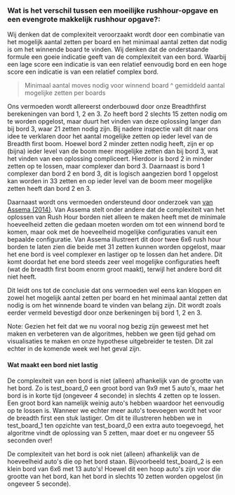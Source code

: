 ### Wat is het verschil tussen een moeilijke rushhour-opgave en een evengrote makkelijk rushhour opgave?:

Wij denken dat de complexiteit veroorzaakt wordt door een combinatie van het mogelijk aantal zetten per board en het minimaal aantal zetten dat nodig is om het winnende board te vinden. Wij denken dat de onderstaande formule een goeie indicatie geeft van de complexiteit van een bord. Waarbij een lage score een indicatie is van een relatief eenvoudig bord en een hoge score een indicatie is van een relatief complex bord.

>Minimaal aantal moves nodig voor winnend board ^ gemiddeld aantal mogelijke zetten per boards

Ons vermoeden wordt allereerst onderbouwd door onze Breadthfirst berekeningen van bord 1, 2 en 3. Zo heeft bord 2 slechts 15 zetten nodig om te worden opgelost, maar duurt het vinden van deze oplossing langer dan bij bord 3, waar 21 zetten nodig zijn. Bij nadere inspectie valt dit naar ons idee te verklaren door het aantal mogelijke zetten op ieder level van de Breadth first boom. Hoewel bord 2 minder zetten nodig heeft, zijn er op (bijna) ieder level van de boom meer mogelijke zetten dan bij bord 3, wat het vinden van een oplossing compliceert. Hierdoor is bord 2 in minder zetten op te lossen, maar complexer dan bord 3. Daarnaast is bord 1 complexer dan bord 2 en bord 3, dit is logisch aangezien bord 1 opgelost kan worden in 33 zetten en op ieder level van de boom meer mogelijke zetten heeft dan bord 2 en 3.

Daarnaast wordt ons vermoeden ondersteund door onderzoek van [van Assema (2014)](https://staff.fnwi.uva.nl/b.bredeweg/pdf/BSc/20132014/VanAssema.pdf). Van Assema stelt onder andere dat de complexiteit van het oplossen van Rush Hour borden niet alleen te maken heeft met de minimale hoeveelheid zetten die gedaan moeten worden om tot een winnend bord te komen, maar ook met de hoeveelheid mogelijke configuraties vanuit een bepaalde configuratie. Van Assema illustreert dit door twee 6x6 rush hour borden te laten zien die beide met 31 zetten kunnen worden opgelost, maar het ene bord is veel complexer en lastiger op te lossen dan het andere. Dit komt doordat het ene bord steeds zeer veel mogelijke configuraties heeft (wat de breadth first boom enorm groot maakt), terwijl het andere bord dit niet heeft.

Dit leidt ons tot de conclusie dat ons vermoeden wel eens kan kloppen en zowel het mogelijk aantal zetten per board en het minimaal aantal zetten dat nodig is om het winnende board te vinden van belang zijn. Dit wordt zoals eerder vermeld bevestigd door onze berkeningen bij bord 1, 2 en 3.

Note: Gezien het feit dat we nu vooral nog bezig zijn geweest met het maken en verbeteren van de algoritmes, hebben we geen tijd gehad om visualisaties te maken en onze hypothese uitgebreider te testen. Dit zal echter in de komende week wel het geval zijn.

#### Wat maakt een bord niet lastig

De complexiteit van een bord is niet (alleen) afhankelijk van de grootte van het bord. Zo is test_board_0 een groot bord van 9x9 met 5 auto's, maar het bord is in korte tijd (ongeveer 4 seconde) in slechts 4 zetten op te lossen. Een groot bord kan namelijk weinig auto's hebben waardoor het eenvoudig op te lossen is. Wanneer we echter meer auto's toevoegen wordt het voor de breadth first een stuk lastiger. Om dit te illustreren hebben we in test_board_1 ten opzichte van test_board_0 een extra auto toegevoegd, het algoritme vindt de oplossing van 5 zetten, maar doet er nu ongeveer 55 seconden over!

De complexiteit van het bord is ook niet (alleen) afhankelijk van de hoeveelheid auto's die op het bord staan. Bijvoorbeeld test_board_2 is een klein bord van 6x6 met 13 auto's! Hoewel dit een hoop auto's zijn voor die grootte van het bord, kan het bord in slechts 10 zetten worden opgelost (in ongeveer 5 seconde).
